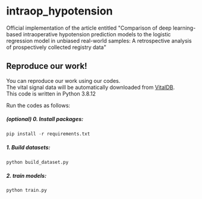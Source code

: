 # intraop_hypotension
Official implementation of the article entitled "Comparison of deep learning-based intraoperative hypotension prediction models to the logistic regression model in unbiased real-world samples: A retrospective analysis of prospectively collected registry data"


## Reproduce our work!
You can reproduce our work using our codes. <br>
The vital signal data will be automatically downloaded from [VitalDB](https://vitaldb.net). <br>
This code is written in Python 3.8.12

Run the codes as follows:

##### (optional) 0. Install packages:
```python
pip install -r requirements.txt
```

##### 1. Build datasets:

```python
python build_dataset.py
```
##### 2. train models:
```python
python train.py
```

